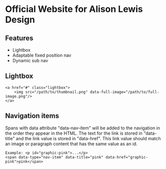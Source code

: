 Official Website for Alison Lewis Design
========================================

Features
--------
* Lightbox
* Adaptable fixed position nav
* Dynamic sub nav

Lightbox
--------
    <a href="#" class="lightbox">
        <img src="/path/to/thumbnail.png" data-full-image="/path/to/full-image.png"/>
    </a>

Navigation items
----------------
Spans with data attribute "data-nav-item" will be added to the navigation in the order they appear in the HTML. The text for the link is stored in "data-title" and the link value is stored in "data-href". This link value should match an image or paragraph content that has the same value as an id.

    Example: <p id="graphic-pink">...</p>
    <span data-type="nav-item" data-title="pink" data-href="graphic-pink">pink</span>


